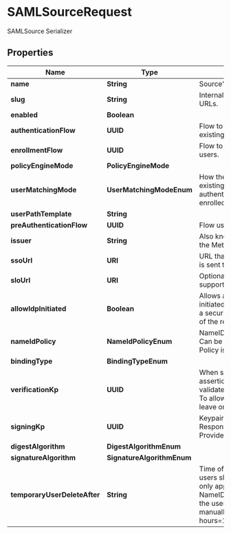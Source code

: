 

# SAMLSourceRequest

SAMLSource Serializer

## Properties

| Name | Type | Description | Notes |
|------------ | ------------- | ------------- | -------------|
|**name** | **String** | Source&#39;s display Name. |  |
|**slug** | **String** | Internal source name, used in URLs. |  |
|**enabled** | **Boolean** |  |  [optional] |
|**authenticationFlow** | **UUID** | Flow to use when authenticating existing users. |  [optional] |
|**enrollmentFlow** | **UUID** | Flow to use when enrolling new users. |  [optional] |
|**policyEngineMode** | **PolicyEngineMode** |  |  [optional] |
|**userMatchingMode** | **UserMatchingModeEnum** | How the source determines if an existing user should be authenticated or a new user enrolled. |  [optional] |
|**userPathTemplate** | **String** |  |  [optional] |
|**preAuthenticationFlow** | **UUID** | Flow used before authentication. |  |
|**issuer** | **String** | Also known as Entity ID. Defaults the Metadata URL. |  [optional] |
|**ssoUrl** | **URI** | URL that the initial Login request is sent to. |  |
|**sloUrl** | **URI** | Optional URL if your IDP supports Single-Logout. |  [optional] |
|**allowIdpInitiated** | **Boolean** | Allows authentication flows initiated by the IdP. This can be a security risk, as no validation of the request ID is done. |  [optional] |
|**nameIdPolicy** | **NameIdPolicyEnum** | NameID Policy sent to the IdP. Can be unset, in which case no Policy is sent. |  [optional] |
|**bindingType** | **BindingTypeEnum** |  |  [optional] |
|**verificationKp** | **UUID** | When selected, incoming assertion&#39;s Signatures will be validated against this certificate. To allow unsigned Requests, leave on default. |  [optional] |
|**signingKp** | **UUID** | Keypair used to sign outgoing Responses going to the Identity Provider. |  [optional] |
|**digestAlgorithm** | **DigestAlgorithmEnum** |  |  [optional] |
|**signatureAlgorithm** | **SignatureAlgorithmEnum** |  |  [optional] |
|**temporaryUserDeleteAfter** | **String** | Time offset when temporary users should be deleted. This only applies if your IDP uses the NameID Format &#39;transient&#39;, and the user doesn&#39;t log out manually. (Format: hours&#x3D;1;minutes&#x3D;2;seconds&#x3D;3). |  [optional] |




